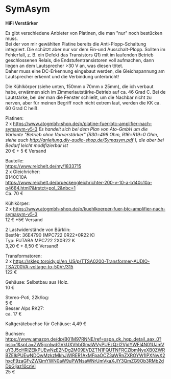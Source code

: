 # SymAsym
**HiFi Verstärker**

Es gibt verschiedene Anbieter von Platinen, die man "nur" noch bestücken muss.  
Bei der von mir gewählten Platine bereits die Anti-Plopp-Schaltung integriert. Die schützt aber nur vor dem Ein-und Ausschalt-Plopp. Sollten im Fehlerfall, z. B. ein Defekt das Transistors Q1) mit im laufenden Betrieb geschlossenen Relais, die Endstufentransistoren voll aufmachen, dann liegen an dem Lautsprecher >30 V an, was diesen tötet.  
Daher muss eine DC-Erkennung eingebaut werden, die Gleichspannung am Lautsprecher erkennt und die Verbindung unterbricht!  

Die Kühlkörper (siehe unten, 150mm x 70mm x 25mm), die ich verbaut habe, erwärmen sich im Zimmerlautstärke-Betrieb auf ca. 46 Grad C. Bei de Lautstärke, bei der man die Fenster schließt, um die Nachbar nicht zu nerven, aber für meinen Begriff noch nicht extrem laut, werden die KK ca. 60 Grad C heiß.


Platinen:  
2 x https://www.atogmbh-shop.de/p/platine-fuer-btc-amplifier-nach-symasym-v5-3 
*Es handelt sich bei dem Plan von Ato-GmbH um die Variante "Betrieb ohne Vorverstärker" (R30=499 Ohm, R16=R19=0 Ohm, siehe auch http://anleitung.diy-audio-shop.de/Symasym.pdf ), die aber bei Bedarf leicht modifizierbar ist*  
20 € + 5 € Versand  

Bauteile:  
https://www.reichelt.de/my/1833715  
2 x Gleichricher:  
B140C10A  
https://www.reichelt.de/brueckengleichrichter-200-v-10-a-b140c10a-p4664.html?&trstct=pol_2&nbc=1  
Ca. 70 € 

Kühlkörper:  
2 x https://www.atogmbh-shop.de/p/kuehlkoerper-fuer-btc-amplifier-nach-symasym-v5-3  
12 € +5€ Versand 

2 Lastwiderstände von Bürklin:  
BestNr: 36E4790 (MPC722 0R22+0R22 K)  
Typ: FUTABA MPC722 2X0R22 K  
3,20 € + 8,50 € Versand!  

Transformatoren:  
2 x https://sklep.toroidy.pl/en_US/p/TTSA0200-Transformer-AUDIO-TSA200VA-voltage-to-50V-/315  
122 €  

Gehäuse: 
Selbstbau aus Holz.   
10 €

Stereo-Poti, 22k/log:  
5 €  
Besser Alps RK27:  
ca. 17 €  

Kaltgerätebuchse für Gehäuse: 
4,49 €

Buchsen: 
https://www.amazon.de/dp/B01M97RNNE/ref=sspa_dk_hqp_detail_aax_0?psc=1&spLa=ZW5jcnlwdGVkUXVhbGlmaWVyPUEzQzI2VjdYWFI4N01UJmVuY3J5cHRlZElkPUEwNzE2NDg2M09EVDZTN1FQUTNFRCZlbmNyeXB0ZWRBZElkPUEwNDQwMzkzMkhJWlRER1AxMFpaOCZ3aWRnZXROYW1lPXNwX2hxcF9zaGFyZWQmYWN0aW9uPWNsaWNrUmVkaXJlY3QmZG9Ob3RMb2dDbGljaz10cnVl  
25 €

